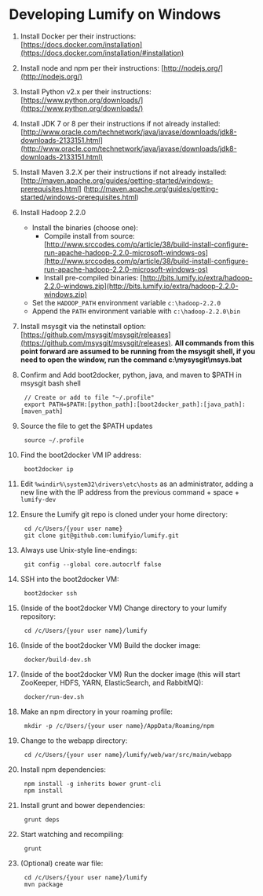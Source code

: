 # Developing Lumify on Windows

1. Install Docker per their instructions: [https://docs.docker.com/installation](https://docs.docker.com/installation/#installation)

1. Install node and npm per their instructions: [http://nodejs.org/](http://nodejs.org/)

1. Install Python v2.x per their instructions: [https://www.python.org/downloads/](https://www.python.org/downloads/)

1. Install JDK 7 or 8 per their instructions if not already installed: [http://www.oracle.com/technetwork/java/javase/downloads/jdk8-downloads-2133151.html](http://www.oracle.com/technetwork/java/javase/downloads/jdk8-downloads-2133151.html)

1. Install Maven 3.2.X per their instructions if not already installed: [http://maven.apache.org/guides/getting-started/windows-prerequisites.html] (http://maven.apache.org/guides/getting-started/windows-prerequisites.html)

1. Install Hadoop 2.2.0

     - Install the binaries (choose one):
          - Compile install from source: [http://www.srccodes.com/p/article/38/build-install-configure-run-apache-hadoop-2.2.0-microsoft-windows-os](http://www.srccodes.com/p/article/38/build-install-configure-run-apache-hadoop-2.2.0-microsoft-windows-os)
          - Install pre-compiled binaries: [http://bits.lumify.io/extra/hadoop-2.2.0-windows.zip](http://bits.lumify.io/extra/hadoop-2.2.0-windows.zip)
     - Set the `HADOOP_PATH` environment variable `c:\hadoop-2.2.0`
     - Append the `PATH` environment variable with `c:\hadoop-2.2.0\bin`

1. Install msysgit via the netinstall option: [https://github.com/msysgit/msysgit/releases](https://github.com/msysgit/msysgit/releases).
**All commands from this point forward are assumed to be running from the msysgit shell, if you need to open the window, run the command c:\mysysgit\msys.bat**

1. Confirm and Add boot2docker, python, java, and maven to $PATH in msysgit bash shell

        // Create or add to file "~/.profile"
        export PATH=$PATH:[python_path]:[boot2docker_path]:[java_path]:[maven_path]

1. Source the file to get the $PATH updates

        source ~/.profile

1. Find the boot2docker VM IP address:

        boot2docker ip

1. Edit `%windir%\system32\drivers\etc\hosts` as an administrator, adding a new line with the IP address from the previous command + space + `lumify-dev`

1. Ensure the Lumify git repo is cloned under your home directory:

        cd /c/Users/{your user name}
        git clone git@github.com:lumifyio/lumify.git

1. Always use Unix-style line-endings:

        git config --global core.autocrlf false

1. SSH into the boot2docker VM:

        boot2docker ssh

1. (Inside of the boot2docker VM) Change directory to your lumify repository:

        cd /c/Users/{your user name}/lumify

1. (Inside of the boot2docker VM) Build the docker image:

        docker/build-dev.sh

1. (Inside of the boot2docker VM) Run the docker image (this will start ZooKeeper, HDFS, YARN, ElasticSearch, and RabbitMQ):

        docker/run-dev.sh

1. Make an npm directory in your roaming profile:

        mkdir -p /c/Users/{your user name}/AppData/Roaming/npm

1. Change to the webapp directory:

        cd /c/Users/{your user name}/lumify/web/war/src/main/webapp

1. Install npm dependencies:

        npm install -g inherits bower grunt-cli
        npm install

1. Install grunt and bower dependencies:

        grunt deps

1. Start watching and recompiling:

        grunt

1. (Optional) create war file:

        cd /c/Users/{your user name}/lumify
        mvn package
